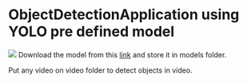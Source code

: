 # ObjectDetectionApplication using YOLO pre defined model

<img src="https://miro.medium.com/max/2560/1*yqvYvJO1H8FblRHSLjnuzA.jpeg">
Download the model from this <a href="https://github.com/OlafenwaMoses/ImageAI/releases/download/1.0/yolo.h5">link</a> and store it in models folder.

Put any video on video folder to detect objects in video.
